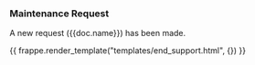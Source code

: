 <h3>Maintenance Request</h3>

<p>A new request ({{doc.name}}) has been made.</p>

{{ frappe.render_template("templates/end_support.html", {}) }}
